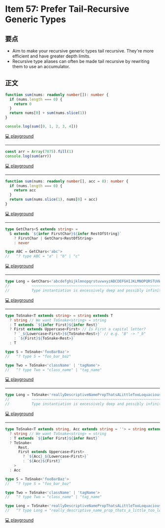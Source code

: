 # Item 57: Prefer Tail-Recursive Generic Types

## 要点

- Aim to make your recursive generic types tail recursive. They're more efficient and have greater depth limits.
- Recursive type aliases can often be made tail recursive by rewriting them to use an accumulator.

## 正文

```ts
function sum(nums: readonly number[]): number {
  if (nums.length === 0) {
    return 0
  }
  return nums[0] + sum(nums.slice(1))
}

console.log(sum([0, 1, 2, 3, 4]))
```

[💻 playground](https://www.typescriptlang.org/play/?ts=5.4.5#code/GYVwdgxgLglg9mABAZxAWwBRncgXIgJwFMBDAEwQBsBPRbNAIyIIG0BdASn3qYMQG8AUIkQxgiLDgB0lImADmUABaIAvOsQAGDgOEjCRKCAJJNAbj0BfPcSMm6OFpraIA1CnSS0yKckowIIgwARg4OC2tBCARkOFkZOHkMVEwnABpEYIyAJgyAZgyAFk5wwSA)

---

```ts
const arr = Array(7875).fill(1)
console.log(sum(arr))
```

[💻 playground](https://www.typescriptlang.org/play/?ts=5.4.5#code/GYVwdgxgLglg9mABAZxAWwBRncgXIgJwFMBDAEwQBsBPRbNAIyIIG0BdASn3qYMQG8AUIkQxgiLDgB0lImADmUABaIAvOsQAGDgOEjCRKCAJJNAbj0BfPcSMm6OFpraIA1CnSS0yKckowIIgwARg4OC2sIBGQoRBICPlVEAEEEkmoMAHYADkyAVg4pYBhKShDwwSiwZDhZGTh5DFRMeIIwiyA)

---

```ts
function sum(nums: readonly number[], acc = 0): number {
  if (nums.length === 0) {
    return acc
  }
  return sum(nums.slice(1), nums[0] + acc)
}
```

[💻 playground](https://www.typescriptlang.org/play/?ts=5.4.5#code/GYVwdgxgLglg9mABAZxAWwBRncgXIgJwFMBDAEwQBsBPRbNAIyIIG0BdAGkRIggF4ADAEp89JgUQBvAFCJEMYIiw4AdJSJgA5lAAWiPgcTCpsuYSJQQBJDwgBuUwF9TxS9ZTplaZCuSUYEEQYAIxCXPTILAJsiADU3LxCDs5AA)

---

```ts
type GetChars<S extends string> =
  S extends `${infer FirstChar}${infer RestOfString}`
    ? FirstChar | GetChars<RestOfString>
    : never

type ABC = GetChars<'abc'>
//   ^? type ABC = "a" | "b" | "c"
```

[💻 playground](https://www.typescriptlang.org/play/?ts=5.4.5#code/C4TwDgpgBA4hwGEAWBDATgZwDwGUoQA9gIA7AEwyg2DQEsSBzAPigF4AoKLqPQ48ygAMAJAG96AMwhooAMVqZEqNAF8xk6VABKEagHkJOGvQYrBnbgH45C6snRQAPrHj3MWHfsPHGTC1wAuKBIIADdpAG52dlBIKABBACEENhcldGwAIhQAIwBjTKYogHpi7gA9a1joJJTWKGzMpwacpudMgvYgA)

---

```ts
type Long = GetChars<'abcdefghijklmnopqrstuvwxyzABCDEFGHIJKLMNOPQRSTUVWX'>
//          ~~~~~~~~~~~~~~~~~~~~~~~~~~~~~~~~~~~~~~~~~~~~~~~~~~~~~~~~~~~~~~
//          Type instantiation is excessively deep and possibly infinite.
```

[💻 playground](https://www.typescriptlang.org/play/?ts=5.4.5#code/C4TwDgpgBA4hwGEAWBDATgZwDwGUoQA9gIA7AEwyg2DQEsSBzAPigF4AoKLqPQ48ygAMAJAG96AMwhooAMVqZEqNAF8xk6VABKEagHkJOGvQYrBnbgH45C6snRQAPrHj3MWHfsPHGTC1wAuKBIIADdpAG52dlBIKABBACEENhcldGwAIhQAIwBjTKYogHpi7gA9a1joJJTWKGzMpwacpudMgpjwaAAZAHtGVLh092z8sggJBiRaACsAawAbAFsSPrAAR0UAV1CAdwIQAC9agBEAUVkYAAkASQApAGkegFkAOT0ABQBFLRwAFQAqgA1ADqAA1CiUytxYVwAH6IpHIlGotHojGYtHsUpwuH-bpQejUFAkYC0FDkgZEyiEPK6DC0cKLEBQCYQMBQUlkKBgPoYRk5FlEkgSei0YgAOnYQA)

---

```ts
type ToSnake<T extends string> = string extends T
  ? string // We want ToSnake<string> = string
  : T extends `${infer First}${infer Rest}`
  ? First extends Uppercase<First> // Is First a capital letter?
    ? `_${Lowercase<First>}${ToSnake<Rest>}` // e.g. "B" -> "_b"
    : `${First}${ToSnake<Rest>}`
  : T

type S = ToSnake<'fooBarBaz'>
//   ^? type S = "foo_bar_baz"

type Two = ToSnake<'className' | 'tagName'>
//   ^? type Two = "class_name" | "tag_name"
```

[💻 playground](https://www.typescriptlang.org/play/?ts=5.4.5#code/C4TwDgpgBAKg9gZQHYEMDWEA8MoQB7ARIAmAzlKcAE4CWSA5gHxQC8AUFJxdXfbgUTKwOXAPzdaDTgHppUAOrQA7iiTBYiVBkyVJTVhN4jOALlj9CJcgAMAJAG86AMwhUoAMRpVKAXwfPXKAAlCF9rYyhxAApPb3V8SyEAVTBIKgBjFFIsWMpmKFkoAElyXPUUKEywGmAUABsoOohgQipRCM5xawB9BwAZOCVXTOzMMsY-e3hkdCwQvJ9rGTkIADp6VagAIgAhLagAWmYt7oAjLY6oMzt7MsnprTnQ4AnrAEoIsxgAbjY2UEgUAQBges0wAHInHA4DsUFRYQAvcGMX6FTgAPXEAOgwJY2yhcDOcKJCIu-3A0BgSjgIM0YPB6TqWVIADkUABbCDgqAAHyg4Nq9DZnORqLkGKxFNg1IMW0ZzO6qE5+z5W0Fio5EAuQA)

---

```ts
type Long = ToSnake<'reallyDescriptiveNamePropThatsALittleTooLoquacious'>
//          ~~~~~~~~~~~~~~~~~~~~~~~~~~~~~~~~~~~~~~~~~~~~~~~~~~~~~~~~~~~~~
//          Type instantiation is excessively deep and possibly infinite.
```

[💻 playground](https://www.typescriptlang.org/play/?ts=5.4.5#code/C4TwDgpgBAKg9gZQHYEMDWEA8MoQB7ARIAmAzlKcAE4CWSA5gHxQC8AUFJxdXfbgUTKwOXAPzdaDTgHppUAOrQA7iiTBYiVBkyVJTVhN4jOALlj9CJcgAMAJAG86AMwhUoAMRpVKAXwfPXKAAlCF9rYyhxAApPb3V8SyEAVTBIKgBjFFIsWMpmKFkoAElyXPUUKEywGmAUABsoOohgQipRCM5xawB9BwAZOCVXTOzMMsY-e3hkdCwQvJ9rGTkIADp6VagAIgAhLagAWmYt7oAjLY6oMzt7MsnprTnQ4AnrAEoIsxgAbjY2UEgUAQBges0wAHInHA4DsUFRYQAvcGMX6FTgAPXEAOgwJY2yhcDOcKJCIu-3A0BgSjgIM0YPB6TqWVIADkUABbCDgqAAHyg4Nq9DZnORqLkGKxFNg1IMW0ZzO6qE5+z5W0Fio5EAu2KgAykeNB2nBVAg9TqIAAIqF0rQwMAaAA3CDCiAABSocDAMAAFihgKQAIJ9GrAJrwOADACOAFcUOkaHBo6RRWw0Vx01AAH7ZnO5vP5guFovF-Op8UZrgwKV0Siqe1+hNIKA0cj4dKhUiOiDmqDECAQMBQVTEKBgOCkTunHvOOg1NZsIA)

---

```ts
type ToSnake<T extends string, Acc extends string = ''> = string extends T
  ? string // We want ToSnake<string> = string
  : T extends `${infer First}${infer Rest}`
  ? ToSnake<
      Rest,
      First extends Uppercase<First>
        ? `${Acc}_${Lowercase<First>}`
        : `${Acc}${First}`
    >
  : Acc

type S = ToSnake<'fooBarBaz'>
//   ^? type S = "foo_bar_baz"

type Two = ToSnake<'className' | 'tagName'>
//   ^? type Two = "class_name" | "tag_name"

type Long = ToSnake<'reallyDescriptiveNamePropThatsALittleTooLoquacious'>
//   ^? type Long = "really_descriptive_name_prop_thats_a_little_too_loquacious"
```

[💻 playground](https://www.typescriptlang.org/play/?ts=5.4.5#code/C4TwDgpgBAKg9gZQHYEMDWEA8MoQB7ARIAmAzlKcAE4CWSA5gDRQCCAxm7gUWRdXfSgBeKACJRAPmEAoKH1oMuhEuRiyoAfnkC5Ael1QA6tADuKJMFiJUGTJQX0pI+wPUAuWEp7kABgBIAbzoAMwgqKAAxGipKAF9AkLCoACUIOJ91LXhkdCx1OTlUykZ8gqiYy3xlXgBVMEgqNhRSLHLKCVK5LX8A9jZYgH1AgBk4EzCmlsw24AlYjIKCjx6++ICZ+dKOuQ8+gG5paVBIKARhKxzbAHJguDgAIRQqR4AvK4kD-QKAPS1j6DOIlEtzgAwARk9wSgXqJDv9YCY4OdsjYsFc2AAbZqkAByKAAthArlAAD5QK7AFD0PGE96fAxyX5QeEwRHnUSY7EDVCE0SksSU+jcgkQWFHcDQUaKEQo3KYK5UCAoDEYkAAETSbFoYGANAAbhAaRAAApUOBgGAACxQwFILGGNGAwAxEHgcFGAEcAK4oNg0OBe0h06RfRl-CVQKWCIGK5WqgbETXa3UG4WEgZgM1gAbAa22gYoAYYx3OiA5u5FuDe33+wOwoA)
